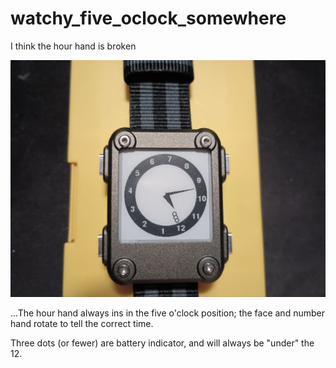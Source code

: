 # watchy_five_oclock_somewhere

I think the hour hand is broken

![](watchy_five_oclock_somewhere.jpg)

...The hour hand always ins in the five o'clock position; the face and number hand rotate to tell the correct time.

Three dots (or fewer) are battery indicator, and will always be "under" the 12. 
